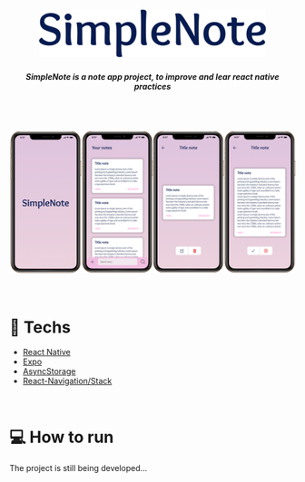 <h1 align="center">
  <img src="./images/SimpleNote.png" width="400" />
</h1>

<h5 align="center">SimpleNote is a note app project, to improve and lear react native practices</h5>

<br/>

<h2 align="center">
 <img src="./images/images.png" />
</h2>

<br/>

# :rocket: Techs

* [React Native](https://reactnative.dev/)
* [Expo](https://expo.io/)
* [AsyncStorage](https://reactnative.dev/docs/asyncstorage)
* [React-Navigation/Stack](https://reactnavigation.org/docs/stack-navigator/)

<br/>

# :computer: How to run

The project is still being developed...
